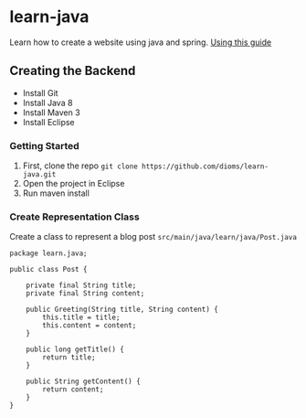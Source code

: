 # learn-java
Learn how to create a website using java and spring.
[Using this guide](https://spring.io/guides/gs/rest-service/)
## Creating the Backend
- Install Git
- Install Java 8
- Install Maven 3
- Install Eclipse

### Getting Started
1. First, clone the repo
```git clone https://github.com/dioms/learn-java.git```
2. Open the project in Eclipse
3. Run maven install

### Create Representation Class
Create a class to represent a blog post
```src/main/java/learn/java/Post.java```
```
package learn.java;

public class Post {

    private final String title;
    private final String content;

    public Greeting(String title, String content) {
        this.title = title;
        this.content = content;
    }

    public long getTitle() {
        return title;
    }

    public String getContent() {
        return content;
    }
}
```
